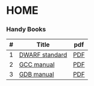 HOME
========

### Handy Books


| # | Title | pdf |
|---| ----- | -------- |
|1|[DWARF standard](http://dwarfstd.org/doc/DWARF4.pdf) |[PDF](./DWARF4.pdf)|
|2|[GCC manual](https://gcc.gnu.org/onlinedocs/gcc-7.5.0/gcc.pdf) |[PDF](./gcc7.5.pdf)|
|3|[GDB manual](https://sourceware.org/gdb/current/onlinedocs/gdb.pdf) |[PDF](./gdb11.0.pdf)|
